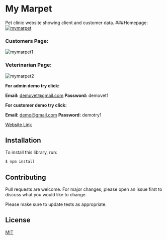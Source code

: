 


# My Marpet

Pet clinic website showing client and customer data.
###Homepage:
[![mymarpet](https://user-images.githubusercontent.com/61585370/185611862-5445af57-5b78-4383-96f9-19b582c9555e.png)](https://mymarpet.netlify.app/) 


### Customers Page:
![mymarpet1](https://user-images.githubusercontent.com/61585370/215046064-ddf3516e-4f2e-4541-a276-55c71e032d0b.png)


### Veterinarian Page:
![mymarpet2](https://user-images.githubusercontent.com/61585370/215046071-c1a6abc3-6987-47ef-a320-21ce5c847307.png)


**For admin demo try click:**

**Email:**  demovet@gmail.com
**Password:** demovet1

**For customer demo try click:**

**Email:**  demo@gmail.com
**Password:** demotry1


[Website Link](https://mymarpet.netlify.app/) 

## Installation

To install this library, run:

```bash
$ npm install
```


## Contributing
Pull requests are welcome. For major changes, please open an issue first to discuss what you would like to change.

Please make sure to update tests as appropriate.

## License
[MIT](LICENSES.md)
